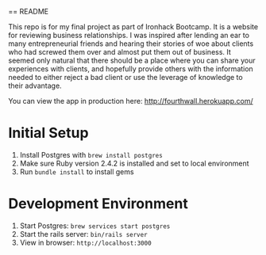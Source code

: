 == README

This repo is for my final project as part of Ironhack Bootcamp. It is a website for reviewing business relationships. I was inspired after lending an ear to many entrepreneurial friends and hearing their stories of woe about clients who had screwed them over and almost put them out of business. It seemed only natural that there should be a place where you can share your experiences with clients, and hopefully provide others with the information needed to either reject a bad client or use the leverage of knowledge to their advantage.

You can view the app in production here: http://fourthwall.herokuapp.com/

# Initial Setup
1. Install Postgres with `brew install postgres`
1. Make sure Ruby version 2.4.2 is installed and set to local environment
1. Run `bundle install` to install gems

# Development Environment
1. Start Postgres: `brew services start postgres`
1. Start the rails server: `bin/rails server`
1. View in browser: `http://localhost:3000`
